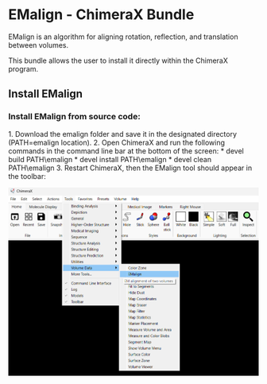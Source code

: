 # EMalign - ChimeraX Bundle

EMalign is an algorithm for aligning rotation, reflection, and translation between volumes.  

This bundle allows the user to install it directly within the ChimeraX program.

<h2>Install EMalign</h2>
<h3>Install EMalign from source code:</h3>
1. Download the emalign folder and save it in the designated directory (PATH=emalign location).
2. Open ChimeraX and run the following commands in the command line bar at the bottom of the screen:
   * devel build PATH\emalign
   * devel install PATH\emalign
   * devel clean PATH\emalign
3. Restart ChimeraX, then the EMalign tool should appear in the toolbar:


   ![img.png](img.png)
